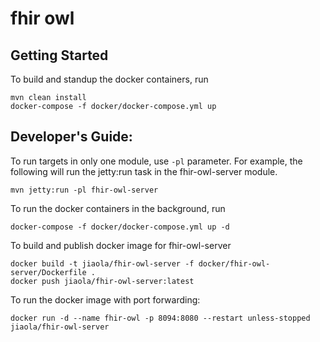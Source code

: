 # fhir owl

## Getting Started

To build and standup the docker containers,  run

```
mvn clean install 
docker-compose -f docker/docker-compose.yml up
```


## Developer's Guide: 

To run targets in only one module, use `-pl` parameter. For example, the following will run the jetty:run task in 
the fhir-owl-server module. 
 
```
mvn jetty:run -pl fhir-owl-server 
```

To run the docker containers in the background, run 

```
docker-compose -f docker/docker-compose.yml up -d 
```

To build and publish docker image for fhir-owl-server

```
docker build -t jiaola/fhir-owl-server -f docker/fhir-owl-server/Dockerfile .
docker push jiaola/fhir-owl-server:latest 
```

To run the docker image with port forwarding: 

```
docker run -d --name fhir-owl -p 8094:8080 --restart unless-stopped jiaola/fhir-owl-server 
```






